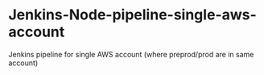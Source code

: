 # Jenkins-Node-pipeline-single-aws-account
Jenkins pipeline for single AWS account (where preprod/prod are in same account)
